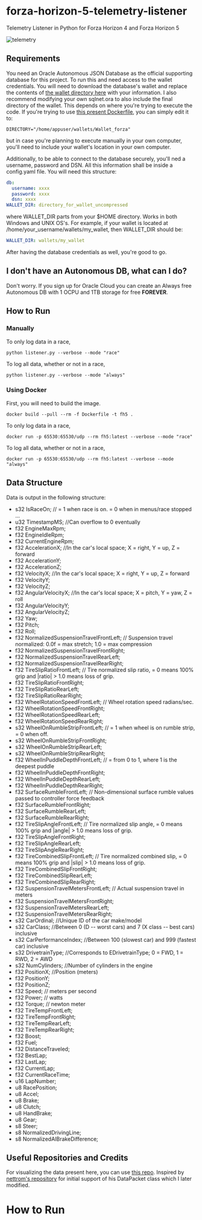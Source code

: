 # forza-horizon-5-telemetry-listener
Telemetry Listener in Python for Forza Horizon 4 and Forza Horizon 5

![telemetry](https://static.gosunoob.com/img/1/2021/11/Telemetry-Forza-Horizon-5-How-to-Turn-on-Telemetry.jpg?raw=true)

## Requirements

You need an Oracle Autonomous JSON Database as the official supporting database for this project. To run this and need access to the wallet credentials. You will need to download the database's wallet and replace the contents of [the wallet directory here](./wallet) with your information. I also recommend modifying your own sqlnet.ora to also include the final directory of the wallet. This depends on where you're trying to execute the code. If you're trying to use [this present Dockerfile](./Dockerfile), you can simply edit it to:

```
DIRECTORY="/home/appuser/wallets/Wallet_forza"
```

but in case you're planning to execute manually in your own computer, you'll need to include your wallet's location in your own computer.

Additionally, to be able to connect to the database securely, you'll ned a username, password and DSN. All this information shall be inside a config.yaml file. You will need this structure:

```yaml
db:
  username: xxxx
  password: xxxx
  dsn: xxxx
WALLET_DIR: directory_for_wallet_uncompressed
```
where WALLET_DIR parts from your $HOME directory. Works in both Windows and UNIX OS's. For example, if your wallet is located at /home/your_username/wallets/my_wallet, then WALLET_DIR should be:

```yaml
WALLET_DIR: wallets/my_wallet
```

After having the database credentials as well, you're good to go.

## I don't have an Autonomous DB, what can I do?

Don't worry. If you sign up for Oracle Cloud you can create an Always free Autonomous DB with 1 OCPU and 1TB storage for free **FOREVER**. 

## How to Run

### Manually

To only log data in a race, 
```
python listener.py --verbose --mode "race"
```

To log all data, whether or not in a race,
```
python listener.py --verbose --mode "always"
```

### Using Docker

First, you will need to build the image.

```
docker build --pull --rm -f Dockerfile -t fh5 .
```

To only log data in a race, 
```
docker run -p 65530:65530/udp --rm fh5:latest --verbose --mode "race"
```

To log all data, whether or not in a race,
```
docker run -p 65530:65530/udp --rm fh5:latest --verbose --mode "always"
```


## Data Structure

Data is output in the following structure:

- s32 IsRaceOn; // = 1 when race is on. = 0 when in menus/race stopped …
- u32 TimestampMS; //Can overflow to 0 eventually
- f32 EngineMaxRpm;
- f32 EngineIdleRpm;
- f32 CurrentEngineRpm;
- f32 AccelerationX; //In the car's local space; X = right, Y = up, Z = forward
- f32 AccelerationY;
- f32 AccelerationZ;
- f32 VelocityX; //In the car's local space; X = right, Y = up, Z = forward
- f32 VelocityY;
- f32 VelocityZ;
- f32 AngularVelocityX; //In the car's local space; X = pitch, Y = yaw, Z = roll
- f32 AngularVelocityY;
- f32 AngularVelocityZ;
- f32 Yaw;
- f32 Pitch;
- f32 Roll;
- f32 NormalizedSuspensionTravelFrontLeft; // Suspension travel normalized: 0.0f = max stretch; 1.0 = max compression
- f32 NormalizedSuspensionTravelFrontRight;
- f32 NormalizedSuspensionTravelRearLeft;
- f32 NormalizedSuspensionTravelRearRight;
- f32 TireSlipRatioFrontLeft; // Tire normalized slip ratio, = 0 means 100% grip and |ratio| > 1.0 means loss of grip.
- f32 TireSlipRatioFrontRight;
- f32 TireSlipRatioRearLeft;
- f32 TireSlipRatioRearRight;
- f32 WheelRotationSpeedFrontLeft; // Wheel rotation speed radians/sec.
- f32 WheelRotationSpeedFrontRight;
- f32 WheelRotationSpeedRearLeft;
- f32 WheelRotationSpeedRearRight;
- s32 WheelOnRumbleStripFrontLeft; // = 1 when wheel is on rumble strip, = 0 when off.
- s32 WheelOnRumbleStripFrontRight;
- s32 WheelOnRumbleStripRearLeft;
- s32 WheelOnRumbleStripRearRight;
- f32 WheelInPuddleDepthFrontLeft; // = from 0 to 1, where 1 is the deepest puddle
- f32 WheelInPuddleDepthFrontRight;
- f32 WheelInPuddleDepthRearLeft;
- f32 WheelInPuddleDepthRearRight;
- f32 SurfaceRumbleFrontLeft; // Non-dimensional surface rumble values passed to controller force feedback
- f32 SurfaceRumbleFrontRight;
- f32 SurfaceRumbleRearLeft;
- f32 SurfaceRumbleRearRight;
- f32 TireSlipAngleFrontLeft; // Tire normalized slip angle, = 0 means 100% grip and |angle| > 1.0 means loss of grip.
- f32 TireSlipAngleFrontRight;
- f32 TireSlipAngleRearLeft;
- f32 TireSlipAngleRearRight;
- f32 TireCombinedSlipFrontLeft; // Tire normalized combined slip, = 0 means 100% grip and |slip| > 1.0 means loss of grip.
- f32 TireCombinedSlipFrontRight;
- f32 TireCombinedSlipRearLeft;
- f32 TireCombinedSlipRearRight;
- f32 SuspensionTravelMetersFrontLeft; // Actual suspension travel in meters
- f32 SuspensionTravelMetersFrontRight;
- f32 SuspensionTravelMetersRearLeft;
- f32 SuspensionTravelMetersRearRight;
- s32 CarOrdinal; //Unique ID of the car make/model
- s32 CarClass; //Between 0 (D -- worst cars) and 7 (X class -- best cars) inclusive
- s32 CarPerformanceIndex; //Between 100 (slowest car) and 999 (fastest car) inclusive
- s32 DrivetrainType; //Corresponds to EDrivetrainType; 0 = FWD, 1 = RWD, 2 = AWD
- s32 NumCylinders; //Number of cylinders in the engine
- f32 PositionX; //Position (meters)
- f32 PositionY;
- f32 PositionZ;
- f32 Speed; // meters per second
- f32 Power; // watts
- f32 Torque; // newton meter
- f32 TireTempFrontLeft;
- f32 TireTempFrontRight;
- f32 TireTempRearLeft;
- f32 TireTempRearRight;
- f32 Boost;
- f32 Fuel;
- f32 DistanceTraveled;
- f32 BestLap;
- f32 LastLap;
- f32 CurrentLap;
- f32 CurrentRaceTime;
- u16 LapNumber;
- u8 RacePosition;
- u8 Accel;
- u8 Brake;
- u8 Clutch;
- u8 HandBrake;
- u8 Gear;
- s8 Steer;
- s8 NormalizedDrivingLine;
- s8 NormalizedAIBrakeDifference;

## Useful Repositories and Credits

For visualizing the data present here, you can use [this repo](https://github.com/austinbaccus/forza-map-visualization).
Inspired by [nettrom's repository](https://github.com/nettrom/forza_motorsport) for initial support of his DataPacket class which I later modified.

# How to Run